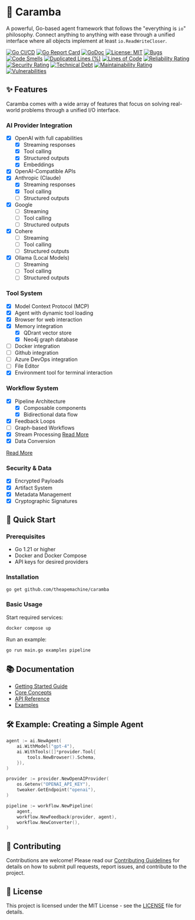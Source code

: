 # 🤖 Caramba

A powerful, Go-based agent framework that follows the "everything is `io`" philosophy. Connect anything to anything with ease through a unified interface where all objects implement at least `io.ReadWriteCloser`.

[![Go CI/CD](https://github.com/theapemachine/caramba/actions/workflows/main.yml/badge.svg)](https://github.com/theapemachine/caramba/actions/workflows/main.yml)
[![Go Report Card](https://goreportcard.com/badge/github.com/theapemachine/caramba)](https://goreportcard.com/report/github.com/theapemachine/caramba)
[![GoDoc](https://godoc.org/github.com/theapemachine/caramba?status.svg)](https://godoc.org/github.com/theapemachine/caramba)
[![License: MIT](https://img.shields.io/badge/License-MIT-yellow.svg)](https://opensource.org/licenses/MIT)
[![Bugs](https://sonarcloud.io/api/project_badges/measure?project=TheApeMachine_caramba&metric=bugs)](https://sonarcloud.io/summary/new_code?id=TheApeMachine_caramba)
[![Code Smells](https://sonarcloud.io/api/project_badges/measure?project=TheApeMachine_caramba&metric=code_smells)](https://sonarcloud.io/summary/new_code?id=TheApeMachine_caramba)
[![Duplicated Lines (%)](https://sonarcloud.io/api/project_badges/measure?project=TheApeMachine_caramba&metric=duplicated_lines_density)](https://sonarcloud.io/summary/new_code?id=TheApeMachine_caramba)
[![Lines of Code](https://sonarcloud.io/api/project_badges/measure?project=TheApeMachine_caramba&metric=ncloc)](https://sonarcloud.io/summary/new_code?id=TheApeMachine_caramba)
[![Reliability Rating](https://sonarcloud.io/api/project_badges/measure?project=TheApeMachine_caramba&metric=reliability_rating)](https://sonarcloud.io/summary/new_code?id=TheApeMachine_caramba)
[![Security Rating](https://sonarcloud.io/api/project_badges/measure?project=TheApeMachine_caramba&metric=security_rating)](https://sonarcloud.io/summary/new_code?id=TheApeMachine_caramba)
[![Technical Debt](https://sonarcloud.io/api/project_badges/measure?project=TheApeMachine_caramba&metric=sqale_index)](https://sonarcloud.io/summary/new_code?id=TheApeMachine_caramba)
[![Maintainability Rating](https://sonarcloud.io/api/project_badges/measure?project=TheApeMachine_caramba&metric=sqale_rating)](https://sonarcloud.io/summary/new_code?id=TheApeMachine_caramba)
[![Vulnerabilities](https://sonarcloud.io/api/project_badges/measure?project=TheApeMachine_caramba&metric=vulnerabilities)](https://sonarcloud.io/summary/new_code?id=TheApeMachine_caramba)

## ✨ Features

Caramba comes with a wide array of features that focus on solving real-world problems through a unified I/O interface.

### AI Provider Integration

- [x] OpenAI with full capabilities
  - [x] Streaming responses
  - [x] Tool calling
  - [x] Structured outputs
  - [x] Embeddings
- [x] OpenAI-Compatible APIs
- [x] Anthropic (Claude)
  - [x] Streaming responses
  - [x] Tool calling
  - [ ] Structured outputs
- [x] Google
  - [ ] Streaming
  - [ ] Tool calling
  - [ ] Structured outputs
- [x] Cohere
  - [ ] Streaming
  - [ ] Tool calling
  - [ ] Structured outputs
- [x] Ollama (Local Models)
  - [ ] Streaming
  - [ ] Tool calling
  - [ ] Structured outputs

### Tool System

- [x] Model Context Protocol (MCP)
- [x] Agent with dynamic tool loading
- [x] Browser for web interaction
- [x] Memory integration
  - [x] QDrant vector store
  - [x] Neo4j graph database
- [ ] Docker integration
- [ ] Github integration
- [ ] Azure DevOps integration
- [ ] File Editor
- [x] Environment tool for terminal interaction

### Workflow System

- [x] Pipeline Architecture
  - [x] Composable components
  - [x] Bidirectional data flow
- [x] Feedback Loops
- [ ] Graph-based Workflows
- [x] Stream Processing
      [Read More](stream/README.md)
- [x] Data Conversion

[Read More](workflow/README.md)

### Security & Data

- [x] Encrypted Payloads
- [x] Artifact System
- [x] Metadata Management
- [x] Cryptographic Signatures

## 🚀 Quick Start

### Prerequisites

- Go 1.21 or higher
- Docker and Docker Compose
- API keys for desired providers

### Installation

```bash
go get github.com/theapemachine/caramba
```

### Basic Usage

Start required services:

```bash
docker compose up
```

Run an example:

```bash
go run main.go examples pipeline
```

## 📚 Documentation

- [Getting Started Guide](docs/getting-started.md)
- [Core Concepts](docs/core-concepts.md)
- [API Reference](docs/api-reference.md)
- [Examples](docs/examples.md)

## 🛠️ Example: Creating a Simple Agent

```go
agent := ai.NewAgent(
    ai.WithModel("gpt-4"),
    ai.WithTools([]*provider.Tool{
        tools.NewBrowser().Schema,
    }),
)

provider := provider.NewOpenAIProvider(
    os.Getenv("OPENAI_API_KEY"),
    tweaker.GetEndpoint("openai"),
)

pipeline := workflow.NewPipeline(
    agent,
    workflow.NewFeedback(provider, agent),
    workflow.NewConverter(),
)
```

## 🤝 Contributing

Contributions are welcome! Please read our [Contributing Guidelines](docs/contributing.md) for details on how to submit pull requests, report issues, and contribute to the project.

## 📄 License

This project is licensed under the MIT License - see the [LICENSE](LICENSE) file for details.
